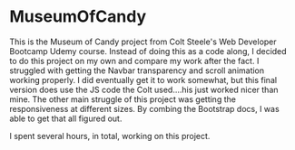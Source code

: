 # MuseumOfCandy

This is the Museum of Candy project from Colt Steele's Web Developer Bootcamp Udemy course. Instead of doing this as a code along, I decided to do this project on my own and compare my work after the fact. I struggled with getting the Navbar transparency and scroll animation working properly. I did eventually get it to work somewhat, but this final version does use the JS code the Colt used....his just worked nicer than mine. The other main struggle of this project was getting the responsiveness at different sizes. By combing the Bootstrap docs, I was able to get that all figured out.

I spent several hours, in total, working on this project.
